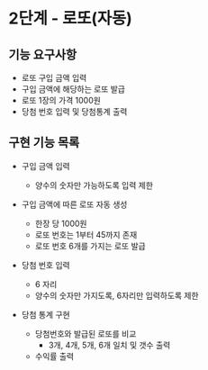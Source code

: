 
# 2단계 - 로또(자동)

## 기능 요구사항
- 로또 구입 금액 입력
- 구입 금액에 해당하는 로또 발급
- 로또 1장의 가격 1000원
- 당첨 번호 입력 및 당첨통계 출력


## 구현 기능 목록
- 구입 금액 입력
    - 양수의 숫자만 가능하도록 입력 제한

- 구입 금액에 따른 로또 자동 생성
    - 한장 당 1000원
    - 로또 번호는 1부터 45까지 존재
    - 로또 번호 6개를 가지는 로또 발급

- 당첨 번호 입력
    - 6 자리
    - 양수의 숫자만 가지도록, 6자리만 입력하도록 제한

- 당첨 통계 구현
    - 당첨번호와 발급된 로또를 비교
        - 3개, 4개, 5개, 6개 일치 및 갯수 출력
    - 수익률 출력








